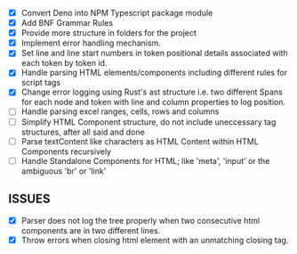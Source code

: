 - [x] Convert Deno into NPM Typescript package module
- [x] Add BNF Grammar Rules
- [x] Provide more structure in folders for the project
- [x] Implement error handling mechanism.
- [x] Set line and line start numbers in token positional details associated with each token by token id.
- [x] Handle parsing HTML elements/components including different rules for script tags
- [x] Change error logging using Rust's ast structure i.e. two different Spans for each node and token with line and column properties to log position.
- [ ] Handle parsing excel ranges, cells, rows and columns
- [ ] Simplify HTML Component structure, do not include uneccessary tag structures, after all said and done
- [ ] Parse textContent like characters as HTML Content within HTML Components recursively
- [ ] Handle Standalone Components for HTML; like 'meta', 'input' or the ambiguous 'br' or 'link'

## ISSUES

- [x] Parser does not log the tree properly when two consecutive html components are in two different lines.
- [x] Throw errors when closing html element with an unmatching closing tag.
